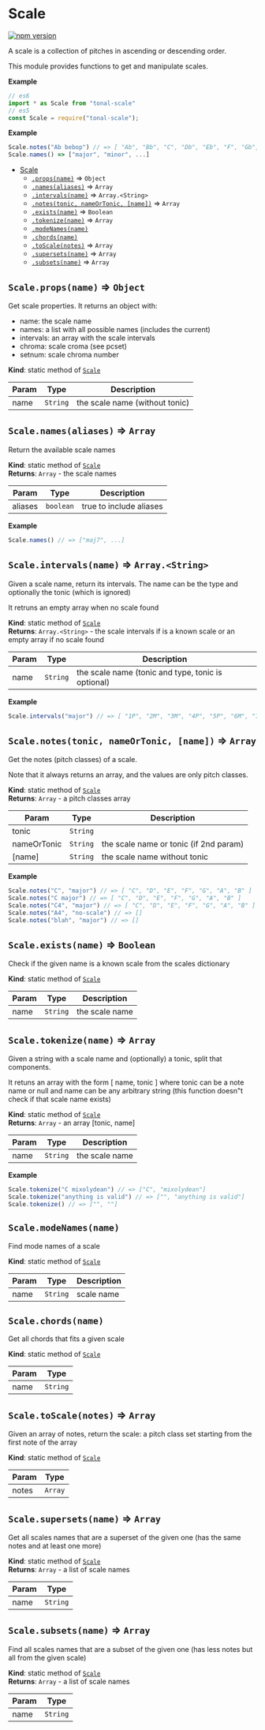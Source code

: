 <a name="module_Scale"></a>

# Scale
[![npm version](https://img.shields.io/npm/v/tonal-scale.svg?style=flat-square)](https://www.npmjs.com/package/tonal-scale)

A scale is a collection of pitches in ascending or descending order.

This module provides functions to get and manipulate scales.

**Example**  
```js
// es6
import * as Scale from "tonal-scale"
// es5
const Scale = require("tonal-scale");
```
**Example**  
```js
Scale.notes("Ab bebop") // => [ "Ab", "Bb", "C", "Db", "Eb", "F", "Gb", "G" ]
Scale.names() => ["major", "minor", ...]
```

* [Scale](#module_Scale)
    * [`.props(name)`](#module_Scale.props) ⇒ <code>Object</code>
    * [`.names(aliases)`](#module_Scale.names) ⇒ <code>Array</code>
    * [`.intervals(name)`](#module_Scale.intervals) ⇒ <code>Array.&lt;String&gt;</code>
    * [`.notes(tonic, nameOrTonic, [name])`](#module_Scale.notes) ⇒ <code>Array</code>
    * [`.exists(name)`](#module_Scale.exists) ⇒ <code>Boolean</code>
    * [`.tokenize(name)`](#module_Scale.tokenize) ⇒ <code>Array</code>
    * [`.modeNames(name)`](#module_Scale.modeNames)
    * [`.chords(name)`](#module_Scale.chords)
    * [`.toScale(notes)`](#module_Scale.toScale) ⇒ <code>Array</code>
    * [`.supersets(name)`](#module_Scale.supersets) ⇒ <code>Array</code>
    * [`.subsets(name)`](#module_Scale.subsets) ⇒ <code>Array</code>

<a name="module_Scale.props"></a>

## `Scale.props(name)` ⇒ <code>Object</code>
Get scale properties. It returns an object with:
- name: the scale name
- names: a list with all possible names (includes the current)
- intervals: an array with the scale intervals
- chroma:  scale croma (see pcset)
- setnum: scale chroma number

**Kind**: static method of [<code>Scale</code>](#module_Scale)  

| Param | Type | Description |
| --- | --- | --- |
| name | <code>String</code> | the scale name (without tonic) |

<a name="module_Scale.names"></a>

## `Scale.names(aliases)` ⇒ <code>Array</code>
Return the available scale names

**Kind**: static method of [<code>Scale</code>](#module_Scale)  
**Returns**: <code>Array</code> - the scale names  

| Param | Type | Description |
| --- | --- | --- |
| aliases | <code>boolean</code> | true to include aliases |

**Example**  
```js
Scale.names() // => ["maj7", ...]
```
<a name="module_Scale.intervals"></a>

## `Scale.intervals(name)` ⇒ <code>Array.&lt;String&gt;</code>
Given a scale name, return its intervals. The name can be the type and
optionally the tonic (which is ignored)

It retruns an empty array when no scale found

**Kind**: static method of [<code>Scale</code>](#module_Scale)  
**Returns**: <code>Array.&lt;String&gt;</code> - the scale intervals if is a known scale or an empty
array if no scale found  

| Param | Type | Description |
| --- | --- | --- |
| name | <code>String</code> | the scale name (tonic and type, tonic is optional) |

**Example**  
```js
Scale.intervals("major") // => [ "1P", "2M", "3M", "4P", "5P", "6M", "7M" ]
```
<a name="module_Scale.notes"></a>

## `Scale.notes(tonic, nameOrTonic, [name])` ⇒ <code>Array</code>
Get the notes (pitch classes) of a scale. 

Note that it always returns an array, and the values are only pitch classes.

**Kind**: static method of [<code>Scale</code>](#module_Scale)  
**Returns**: <code>Array</code> - a pitch classes array  

| Param | Type | Description |
| --- | --- | --- |
| tonic | <code>String</code> |  |
| nameOrTonic | <code>String</code> | the scale name or tonic (if 2nd param) |
| [name] | <code>String</code> | the scale name without tonic |

**Example**  
```js
Scale.notes("C", "major") // => [ "C", "D", "E", "F", "G", "A", "B" ]
Scale.notes("C major") // => [ "C", "D", "E", "F", "G", "A", "B" ]
Scale.notes("C4", "major") // => [ "C", "D", "E", "F", "G", "A", "B" ]
Scale.notes("A4", "no-scale") // => []
Scale.notes("blah", "major") // => []
```
<a name="module_Scale.exists"></a>

## `Scale.exists(name)` ⇒ <code>Boolean</code>
Check if the given name is a known scale from the scales dictionary

**Kind**: static method of [<code>Scale</code>](#module_Scale)  

| Param | Type | Description |
| --- | --- | --- |
| name | <code>String</code> | the scale name |

<a name="module_Scale.tokenize"></a>

## `Scale.tokenize(name)` ⇒ <code>Array</code>
Given a string with a scale name and (optionally) a tonic, split 
that components.

It retuns an array with the form [ name, tonic ] where tonic can be a 
note name or null and name can be any arbitrary string 
(this function doesn"t check if that scale name exists)

**Kind**: static method of [<code>Scale</code>](#module_Scale)  
**Returns**: <code>Array</code> - an array [tonic, name]  

| Param | Type | Description |
| --- | --- | --- |
| name | <code>String</code> | the scale name |

**Example**  
```js
Scale.tokenize("C mixolydean") // => ["C", "mixolydean"]
Scale.tokenize("anything is valid") // => ["", "anything is valid"]
Scale.tokenize() // => ["", ""]
```
<a name="module_Scale.modeNames"></a>

## `Scale.modeNames(name)`
Find mode names of a scale

**Kind**: static method of [<code>Scale</code>](#module_Scale)  

| Param | Type | Description |
| --- | --- | --- |
| name | <code>String</code> | scale name |

<a name="module_Scale.chords"></a>

## `Scale.chords(name)`
Get all chords that fits a given scale

**Kind**: static method of [<code>Scale</code>](#module_Scale)  

| Param | Type |
| --- | --- |
| name | <code>String</code> | 

<a name="module_Scale.toScale"></a>

## `Scale.toScale(notes)` ⇒ <code>Array</code>
Given an array of notes, return the scale: a pitch class set starting from 
the first note of the array

**Kind**: static method of [<code>Scale</code>](#module_Scale)  

| Param | Type |
| --- | --- |
| notes | <code>Array</code> | 

<a name="module_Scale.supersets"></a>

## `Scale.supersets(name)` ⇒ <code>Array</code>
Get all scales names that are a superset of the given one
(has the same notes and at least one more)

**Kind**: static method of [<code>Scale</code>](#module_Scale)  
**Returns**: <code>Array</code> - a list of scale names  

| Param | Type |
| --- | --- |
| name | <code>String</code> | 

<a name="module_Scale.subsets"></a>

## `Scale.subsets(name)` ⇒ <code>Array</code>
Find all scales names that are a subset of the given one
(has less notes but all from the given scale)

**Kind**: static method of [<code>Scale</code>](#module_Scale)  
**Returns**: <code>Array</code> - a list of scale names  

| Param | Type |
| --- | --- |
| name | <code>String</code> | 


